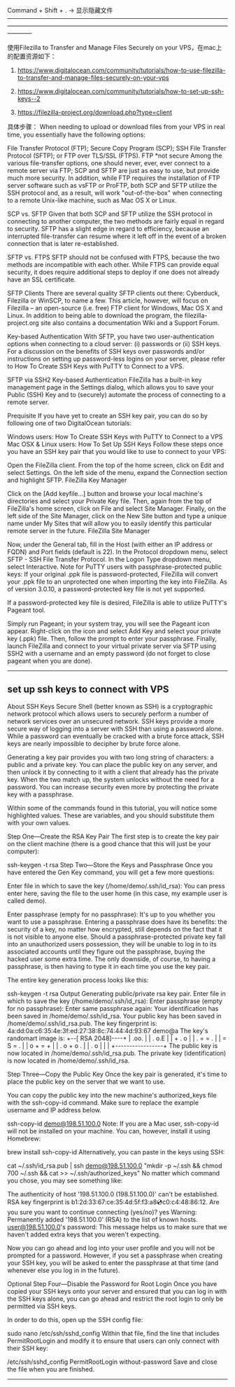 Command + Shift + . -> 显示隐藏文件
————————————————————————————————————————————————————————————————————————————

使用Filezilla to Transfer and Manage Files Securely on your VPS，在mac上的配置资源如下：
1. https://www.digitalocean.com/community/tutorials/how-to-use-filezilla-to-transfer-and-manage-files-securely-on-your-vps

2. https://www.digitalocean.com/community/tutorials/how-to-set-up-ssh-keys--2

3. https://filezilla-project.org/download.php?type=client

具体步骤：
When needing to upload or download files from your VPS in real time, you essentially have the following options:

File Transfer Protocol (FTP);
Secure Copy Program (SCP);
SSH File Transfer Protocol (SFTP); or
FTP over TLS/SSL (FTPS).
FTP *not secure
Among the various file-transfer options, one should never, ever, ever connect to a remote server via FTP; SCP and SFTP are just as easy to use, but provide much more security. In addition, while FTP requires the installation of FTP server software such as vsFTP or ProFTP, both SCP and SFTP utilize the SSH protocol and, as a result, will work "out-of-the-box" when connecting to a remote Unix-like machine, such as Mac OS X or Linux.

SCP vs. SFTP
Given that both SCP and SFTP utilize the SSH protocol in connecting to another computer, the two methods are fairly equal in regard to security. SFTP has a slight edge in regard to efficiency, because an interrupted file-transfer can resume where it left off in the event of a broken connection that is later re-established.

SFTP vs. FTPS
SFTP should not be confused with FTPS, because the two methods are incompatible with each other. While FTPS can provide equal security, it does require additional steps to deploy if one does not already have an SSL certificate.

SFTP Clients
There are several quality SFTP clients out there: Cyberduck, Filezilla or WinSCP, to name a few. This article, however, will focus on Filezilla – an open-source (i.e. free) FTP client for Windows, Mac OS X and Linux. In addition to being able to download the program, the filezilla-project.org site also contains a documentation Wiki and a Support Forum.

Key-based Authentication
With SFTP, you have two user-authentication options when connecting to a cloud server: (i) passwords or (ii) SSH keys. For a discussion on the benefits of SSH keys over passwords and/or instructions on setting up password-less logins on your server, please refer to How To Create SSH Keys with PuTTY to Connect to a VPS.

SFTP via SSH2 Key-based Authentication
FileZilla has a built-in key management page in the Settings dialog, which allows you to save your Public (SSH) Key and to (securely) automate the process of connecting to a remote server.

Prequisite
If you have yet to create an SSH key pair, you can do so by following one of two DigitalOcean tutorials:

Windows users: How To Create SSH Keys with PuTTY to Connect to a VPS
Mac OSX & Linux users: How To Set Up SSH Keys
Follow these steps once you have an SSH key pair that you would like to use to connect to your VPS:

Open the FileZilla client.
From the top of the home screen, click on Edit and select Settings.
On the left side of the menu, expand the Connection section and highlight SFTP.
FileZilla Key Manager

Click on the [Add keyfile...] button and browse your local machine's directories and select your Private Key file.
Then, again from the top of FileZilla's home screen, click on File and select Site Manager.
Finally, on the left side of the Site Manager, click on the New Site button and type a unique name under My Sites that will allow you to easily identify this particular remote server in the future.
FileZilla Site Manager

Now, under the General tab, fill in the Host (with either an IP address or FQDN) and Port fields (default is 22).
In the Protocol dropdown menu, select SFTP - SSH File Transfer Protocol.
In the Logon Type dropdown menu, select Interactive.
Note for PuTTY users with passphrase-protected public keys: If your original .ppk file is password-protected, FileZilla will convert your .ppk file to an unprotected one when importing the key into FileZilla. As of version 3.0.10, a password-protected key file is not yet supported.

If a password-protected key file is desired, FileZilla is able to utilize PuTTY's Pageant tool.

Simply run Pageant; in your system tray, you will see the Pageant icon appear.
Right-click on the icon and select Add Key and select your private key (.ppk) file.
Then, follow the prompt to enter your passphrase.
Finally, launch FileZilla and connect to your virtual private server via SFTP using SSH2 with a username and an empty password (do not forget to close pageant when you are done).


-------------------------
## set up ssh keys to connect with VPS
About SSH Keys
Secure Shell (better known as SSH) is a cryptographic network protocol which allows users to securely perform a number of network services over an unsecured network. SSH keys provide a more secure way of logging into a server with SSH than using a password alone. While a password can eventually be cracked with a brute force attack, SSH keys are nearly impossible to decipher by brute force alone.

Generating a key pair provides you with two long string of characters: a public and a private key. You can place the public key on any server, and then unlock it by connecting to it with a client that already has the private key. When the two match up, the system unlocks without the need for a password. You can increase security even more by protecting the private key with a passphrase.

Within some of the commands found in this tutorial, you will notice some highlighted values. These are variables, and you should substitute them with your own values.

Step One—Create the RSA Key Pair
The first step is to create the key pair on the client machine (there is a good chance that this will just be your computer):

ssh-keygen -t rsa
Step Two—Store the Keys and Passphrase
Once you have entered the Gen Key command, you will get a few more questions:

Enter file in which to save the key (/home/demo/.ssh/id_rsa):
You can press enter here, saving the file to the user home (in this case, my example user is called demo).

Enter passphrase (empty for no passphrase):
It's up to you whether you want to use a passphrase. Entering a passphrase does have its benefits: the security of a key, no matter how encrypted, still depends on the fact that it is not visible to anyone else. Should a passphrase-protected private key fall into an unauthorized users possession, they will be unable to log in to its associated accounts until they figure out the passphrase, buying the hacked user some extra time. The only downside, of course, to having a passphrase, is then having to type it in each time you use the key pair.

The entire key generation process looks like this:

ssh-keygen -t rsa
Output
Generating public/private rsa key pair.
Enter file in which to save the key (/home/demo/.ssh/id_rsa): 
Enter passphrase (empty for no passphrase): 
Enter same passphrase again: 
Your identification has been saved in /home/demo/.ssh/id_rsa.
Your public key has been saved in /home/demo/.ssh/id_rsa.pub.
The key fingerprint is:
4a:dd:0a:c6:35:4e:3f:ed:27:38:8c:74:44:4d:93:67 demo@a
The key's randomart image is:
+--[ RSA 2048]----+
|          .oo.   |
|         .  o.E  |
|        + .  o   |
|     . = = .     |
|      = S = .    |
|     o + = +     |
|      . o + o .  |
|           . o   |
|                 |
+-----------------+
The public key is now located in /home/demo/.ssh/id_rsa.pub. The private key (identification) is now located in /home/demo/.ssh/id_rsa.

Step Three—Copy the Public Key
Once the key pair is generated, it's time to place the public key on the server that we want to use.

You can copy the public key into the new machine's authorized_keys file with the ssh-copy-id command. Make sure to replace the example username and IP address below.

ssh-copy-id demo@198.51.100.0
Note: If you are a Mac user, ssh-copy-id will not be installed on your machine. You can, however, install it using Homebrew:

brew install ssh-copy-id
Alternatively, you can paste in the keys using SSH:

cat ~/.ssh/id_rsa.pub | ssh demo@198.51.100.0 "mkdir -p ~/.ssh && chmod 700 ~/.ssh && cat >>  ~/.ssh/authorized_keys"
No matter which command you chose, you may see something like:

The authenticity of host '198.51.100.0 (198.51.100.0)' can't be established.
RSA key fingerprint is b1:2d:33:67:ce:35:4d:5f:f3:a8:cd:c0:c4:48:86:12.
Are you sure you want to continue connecting (yes/no)? yes
Warning: Permanently added '198.51.100.0' (RSA) to the list of known hosts.
user@198.51.100.0's password: 
This message helps us to make sure that we haven't added extra keys that you weren't expecting.

Now you can go ahead and log into your user profile and you will not be prompted for a password. However, if you set a passphrase when creating your SSH key, you will be asked to enter the passphrase at that time (and whenever else you log in in the future).

Optional Step Four—Disable the Password for Root Login
Once you have copied your SSH keys onto your server and ensured that you can log in with the SSH keys alone, you can go ahead and restrict the root login to only be permitted via SSH keys.

In order to do this, open up the SSH config file:

sudo nano /etc/ssh/sshd_config
Within that file, find the line that includes PermitRootLogin and modify it to ensure that users can only connect with their SSH key:

/etc/ssh/sshd_config
PermitRootLogin without-password
Save and close the file when you are finished.



______________________________________
